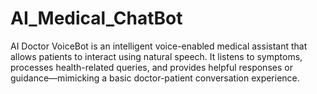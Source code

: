 # AI_Medical_ChatBot
AI Doctor VoiceBot is an intelligent voice-enabled medical assistant that allows patients to interact using natural speech. It listens to symptoms, processes health-related queries, and provides helpful responses or guidance—mimicking a basic doctor-patient conversation experience.
